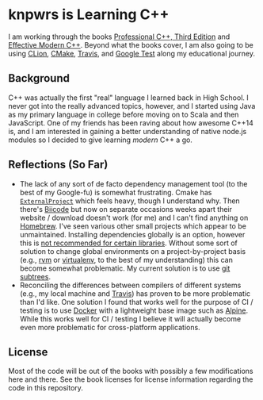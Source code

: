 # knpwrs is Learning C++

I am working through the books [Professional C++, Third Edition] and [Effective
Modern C++]. Beyond what the books cover, I am also going to be using [CLion],
[CMake], [Travis], and [Google Test] along my educational journey.

## Background

C++ was actually the first "real" language I learned back in High School. I
never got into the really advanced topics, however, and I started using Java as
my primary language in college before moving on to Scala and then JavaScript.
One of my friends has been raving about how awesome C++14 is, and I am
interested in gaining a better understanding of native node.js modules so I
decided to give learning *modern* C++ a go.

## Reflections (So Far)

* The lack of any sort of de facto dependency management tool (to the best of my
  Google-fu) is somewhat frustrating. Cmake has [`ExternalProject`] which feels
  heavy, though I understand why. Then there's [Biicode] but now on separate
  occasions weeks apart their website / download doesn't work (for me) and I
  can't find anything on [Homebrew]. I've seen various other small projects
  which appear to be unmaintained. Installing dependencies globally is an
  option, however this is [not recommended for certain libraries][gtestfaq].
  Without some sort of solution to change global environments on a
  project-by-project basis (e.g., [rvm] or [virtualenv], to the best of my
  understanding) this can become somewhat problematic. My current solution is to
  use [git subtrees].
* Reconciling the differences between compilers of different systems (e.g., my
  local machine and [Travis]) has proven to be more problematic than I'd like.
  One solution I found that works well for the purpose of CI / testing is to use
  [Docker] with a lightweight base image such as [Alpine]. While this works well
  for CI / testing I believe it will actually become even more problematic for
  cross-platform applications.

## License

Most of the code will be out of the books with possibly a few modifications here
and there. See the book licenses for license information regarding the code in
this repository.

[`ExternalProject`]: https://cmake.org/cmake/help/v3.2/module/ExternalProject.html "CMake External Project"
[Alpine]: http://www.alpinelinux.org/ "Alpine Linux"
[Biicode]: https://www.biicode.com/ "Biicode Dependency Manager"
[CLion]: https://www.jetbrains.com/clion/ "CLion"
[CMake]: https://cmake.org/ "CMake"
[Docker]: https://www.docker.com/ "Docker"
[Effective Modern C++]: http://shop.oreilly.com/product/0636920033707.do?cmp=af-code-books-video-product_cj_0636920033707_7708709 "Effective Modern C++"
[git subtrees]: https://medium.com/@v/git-subtrees-a-tutorial-6ff568381844#.e2payrroy "git subtrees: a tutorial"
[Google Test]: https://github.com/google/googletest "Google Test"
[gtestfaq]: https://github.com/google/googletest/blob/d225acc90bc3a8c420a9bcd1f033033c1ccd7fe0/googletest/docs/FAQ.md#why-is-it-not-recommended-to-install-a-pre-compiled-copy-of-google-test-for-example-into-usrlocal "Why is it not recommended to install a pre-compiled copy of Google Test (for example, into /usr/local)?"
[Homebrew]: http://brew.sh "Homebrew Package Manager for Mac"
[Professional C++, Third Edition]: http://www.wrox.com/WileyCDA/WroxTitle/Professional-C-3rd-Edition.productCd-1118858050.html "Professional C++, Third Edition"
[rvm]: https://rvm.io/ "Ruby Version Manager"
[Travis]: https://docs.travis-ci.com/user/languages/cpp "Building a C++ Project on Travis"
[virtualenv]: https://virtualenv.pypa.io/en/latest/ "Virtual Environments"
